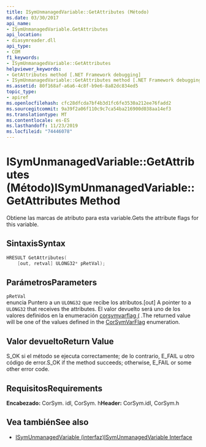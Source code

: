 ```yaml
---
title: ISymUnmanagedVariable::GetAttributes (Método)
ms.date: 03/30/2017
api_name:
- ISymUnmanagedVariable.GetAttributes
api_location:
- diasymreader.dll
api_type:
- COM
f1_keywords:
- ISymUnmanagedVariable::GetAttributes
helpviewer_keywords:
- GetAttributes method [.NET Framework debugging]
- ISymUnmanagedVariable::GetAttributes method [.NET Framework debugging]
ms.assetid: 80f168af-a6a6-4c8f-b9e6-8a82dc834ed5
topic_type:
- apiref
ms.openlocfilehash: cfc28dfcda7bf4b3d1fc6fe3530a212ee76fadd2
ms.sourcegitcommit: 9a39f2a06f110c9c7ca54ba216900d038aa14ef3
ms.translationtype: MT
ms.contentlocale: es-ES
ms.lasthandoff: 11/23/2019
ms.locfileid: "74446078"
---
```

# <a name="isymunmanagedvariablegetattributes-method"></a><span data-ttu-id="be9b5-102">ISymUnmanagedVariable::GetAttributes (Método)</span><span class="sxs-lookup"><span data-stu-id="be9b5-102">ISymUnmanagedVariable::GetAttributes Method</span></span>
<span data-ttu-id="be9b5-103">Obtiene las marcas de atributo para esta variable.</span><span class="sxs-lookup"><span data-stu-id="be9b5-103">Gets the attribute flags for this variable.</span></span>  
  
## <a name="syntax"></a><span data-ttu-id="be9b5-104">Sintaxis</span><span class="sxs-lookup"><span data-stu-id="be9b5-104">Syntax</span></span>  
  
```cpp  
HRESULT GetAttributes(  
    [out, retval] ULONG32* pRetVal);  
```  
  
## <a name="parameters"></a><span data-ttu-id="be9b5-105">Parámetros</span><span class="sxs-lookup"><span data-stu-id="be9b5-105">Parameters</span></span>  
 `pRetVal`  
 <span data-ttu-id="be9b5-106">enuncia Puntero a un `ULONG32` que recibe los atributos.</span><span class="sxs-lookup"><span data-stu-id="be9b5-106">[out] A pointer to a `ULONG32` that receives the attributes.</span></span> <span data-ttu-id="be9b5-107">El valor devuelto será uno de los valores definidos en la enumeración [corsymvarflag (](../../../../docs/framework/unmanaged-api/diagnostics/corsymvarflag-enumeration.md) .</span><span class="sxs-lookup"><span data-stu-id="be9b5-107">The returned value will be one of the values defined in the [CorSymVarFlag](../../../../docs/framework/unmanaged-api/diagnostics/corsymvarflag-enumeration.md) enumeration.</span></span>  
  
## <a name="return-value"></a><span data-ttu-id="be9b5-108">Valor devuelto</span><span class="sxs-lookup"><span data-stu-id="be9b5-108">Return Value</span></span>  
 <span data-ttu-id="be9b5-109">S_OK si el método se ejecuta correctamente; de lo contrario, E_FAIL u otro código de error.</span><span class="sxs-lookup"><span data-stu-id="be9b5-109">S_OK if the method succeeds; otherwise, E_FAIL or some other error code.</span></span>  
  
## <a name="requirements"></a><span data-ttu-id="be9b5-110">Requisitos</span><span class="sxs-lookup"><span data-stu-id="be9b5-110">Requirements</span></span>  
 <span data-ttu-id="be9b5-111">**Encabezado:** CorSym. idl, CorSym. h</span><span class="sxs-lookup"><span data-stu-id="be9b5-111">**Header:** CorSym.idl, CorSym.h</span></span>  
  
## <a name="see-also"></a><span data-ttu-id="be9b5-112">Vea también</span><span class="sxs-lookup"><span data-stu-id="be9b5-112">See also</span></span>

- [<span data-ttu-id="be9b5-113">ISymUnmanagedVariable (interfaz)</span><span class="sxs-lookup"><span data-stu-id="be9b5-113">ISymUnmanagedVariable Interface</span></span>](../../../../docs/framework/unmanaged-api/diagnostics/isymunmanagedvariable-interface.md)
